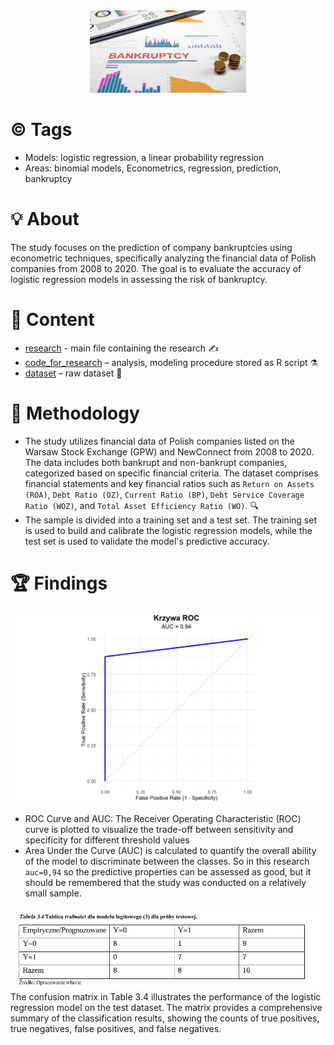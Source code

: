 
<div align="center">
  <img src="https://github.com/dzima22/The-evaluation-of-the-risk-of-corporate-bankruptcy-/blob/main/imgs/bankruptcy.jpg" alt="" width="250"/>
</div>

# ©️ Tags
- Models: logistic regression, a linear probability regression
- Areas: binomial models, Econometrics, regression, prediction, bankruptcy

# :bulb: About
The study focuses on the prediction of company bankruptcies using econometric techniques, specifically analyzing the financial data of Polish companies from 2008 to 2020. The goal is to evaluate the accuracy of logistic regression models in assessing the risk of bankruptcy.
# :open_file_folder: Content
- [research](https://github.com/dzima22/The-evaluation-of-the-risk-of-corporate-bankruptcy-/blob/main/research.pdf) -  main file containing the research ✍️
- [code_for_research](https://github.com/dzima22/The-evaluation-of-the-risk-of-corporate-bankruptcy-/blob/main/code_for_research.R) – analysis, modeling procedure stored as R script ⚗️
- [dataset](https://github.com/dzima22/The-evaluation-of-the-risk-of-corporate-bankruptcy-/blob/main/dane_do_projektu1.xlsx) – raw dataset 📀

# :test_tube: Methodology
- The study utilizes financial data of Polish companies listed on the Warsaw Stock Exchange (GPW) and NewConnect from 2008 to 2020. The data includes both bankrupt and non-bankrupt companies, categorized based on specific financial criteria. The dataset comprises financial statements and key financial ratios such as `Return on Assets (ROA)`, `Debt Ratio (OZ)`, `Current Ratio (BP)`, `Debt Service Coverage Ratio (WOZ)`, and `Total Asset Efficiency Ratio (WO)`. 🔍
- The sample is divided into a training set and a test set. The training set is used to build and calibrate the logistic regression models, while the test set is used to validate the model's predictive accuracy.

# 🏆 Findings

<div align="center">
  <img src="https://github.com/dzima22/The-evaluation-of-the-risk-of-corporate-bankruptcy-/blob/main/imgs/Rplot01.png" alt="" width="600"/>
</div>

- ROC Curve and AUC: The Receiver Operating Characteristic (ROC) curve is plotted to visualize the trade-off between sensitivity and specificity for different threshold values
- Area Under the Curve (AUC) is calculated to quantify the overall ability of the model to discriminate between the classes. So in this research `auc=0,94` so the predictive properties can be assessed as good, but it should be remembered that the study was conducted on a relatively small sample.

<div align="center">
  <img src="https://github.com/dzima22/The-evaluation-of-the-risk-of-corporate-bankruptcy-/blob/main/imgs/test_est.jpg" alt=""/>
</div>
The confusion matrix in Table 3.4 illustrates the performance of the logistic regression model on the test dataset. The matrix provides a comprehensive summary of the classification results, showing the counts of true positives, true negatives, false positives, and false negatives.
